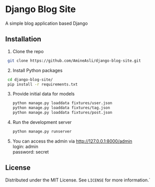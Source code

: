 # Django Blog Site

A simple blog application based Django

## Installation

1. Clone the repo
  ```sh
   git clone https://github.com/AmineAsli/django-blog-site.git
  ```
2. Install Python packages
  ```sh
   cd django-blog-site/
   pip install -r requirements.txt
  ```
3. Provide initial data for models 
   ```sh
   python manage.py loaddata fixtures/user.json 
   python manage.py loaddata fixtures/tag.json 
   python manage.py loaddata fixtures/post.json 
   ```
4. Run the development server
   ```sh
   python manage.py runserver

5. You can access the admin via http://127.0.0.1:8000/admin  
   login: admin  
   password: secret
 
## License

Distributed under the MIT License. See `LICENSE` for more information.`
